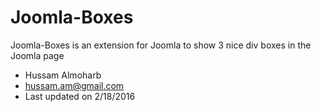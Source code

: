 # Joomla-Boxes
Joomla-Boxes is an extension for Joomla to show 3 nice div boxes in the Joomla page
*   Hussam Almoharb
*   hussam.am@gmail.com
*   Last updated on 2/18/2016
